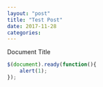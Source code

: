 ```yaml
---
layout: "post"
title: "Test Post"
date: 2017-11-28
categories: 
---
```


Document Title

```javascript
$(document).ready(function(){
    alert(1);
});
```
